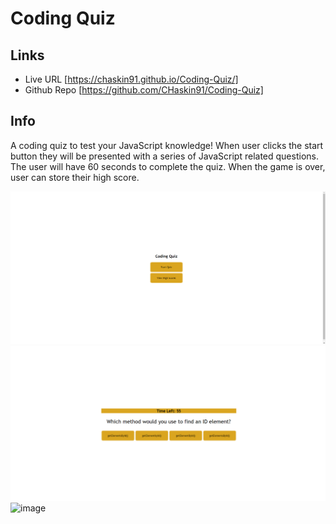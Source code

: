 # Coding Quiz

## Links
* Live URL [https://chaskin91.github.io/Coding-Quiz/]
* Github Repo [https://github.com/CHaskin91/Coding-Quiz]

## Info
A coding quiz to test your JavaScript knowledge!  When user clicks the start button they will be presented with a series of JavaScript related questions.  The user will have 60 seconds to complete the quiz.  When the game is over, user can store their high score.

![image](https://github.com/CHaskin91/Coding-Quiz/blob/main/assets/images/screenshot1.PNG)
![image](https://github.com/CHaskin91/Coding-Quiz/blob/main/assets/images/Screenshot2.PNG)
![image]()
